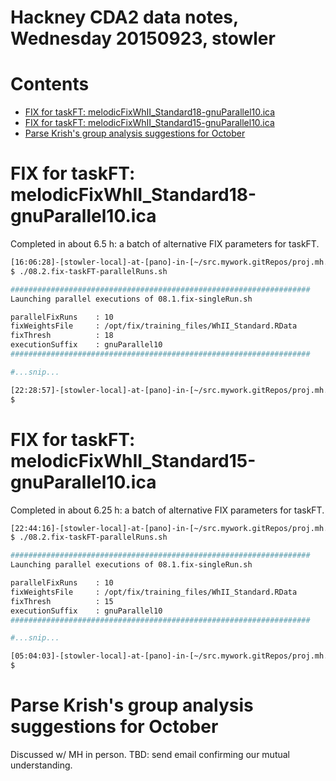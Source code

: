 # Hackney CDA2 data notes, Wednesday 20150923, stowler

Contents
=================

  * [FIX for taskFT: melodicFixWhII_Standard18-gnuParallel10.ica](#fix-for-taskft-melodicfixwhii_standard18-gnuparallel10ica)
  * [FIX for taskFT: melodicFixWhII_Standard15-gnuParallel10.ica](#fix-for-taskft-melodicfixwhii_standard15-gnuparallel10ica)
  * [Parse Krish's group analysis suggestions for October](#parse-krishs-group-analysis-suggestions-for-october)

# FIX for taskFT: melodicFixWhII_Standard18-gnuParallel10.ica

Completed in about 6.5 h: a batch of alternative FIX parameters for taskFT.

```bash
[16:06:28]-[stowler-local]-at-[pano]-in-[~/src.mywork.gitRepos/proj.mh.cda2] on master
$ ./08.2.fix-taskFT-parallelRuns.sh

###################################################################
Launching parallel executions of 08.1.fix-singleRun.sh

parallelFixRuns    : 10
fixWeightsFile     : /opt/fix/training_files/WhII_Standard.RData
fixThresh          : 18
executionSuffix    : gnuParallel10
###################################################################

#...snip...

[22:28:57]-[stowler-local]-at-[pano]-in-[~/src.mywork.gitRepos/proj.mh.cda2] on master
$
```

# FIX for taskFT: melodicFixWhII_Standard15-gnuParallel10.ica

Completed in about 6.25 h: a batch of alternative FIX parameters for taskFT.

```bash
[22:44:16]-[stowler-local]-at-[pano]-in-[~/src.mywork.gitRepos/proj.mh.cda2] on master
$ ./08.2.fix-taskFT-parallelRuns.sh

###################################################################
Launching parallel executions of 08.1.fix-singleRun.sh

parallelFixRuns    : 10
fixWeightsFile     : /opt/fix/training_files/WhII_Standard.RData
fixThresh          : 15
executionSuffix    : gnuParallel10
###################################################################

#...snip...

[05:04:03]-[stowler-local]-at-[pano]-in-[~/src.mywork.gitRepos/proj.mh.cda2] on master
$
```

# Parse Krish's group analysis suggestions for October

Discussed w/ MH in person. TBD: send email confirming our mutual understanding.

